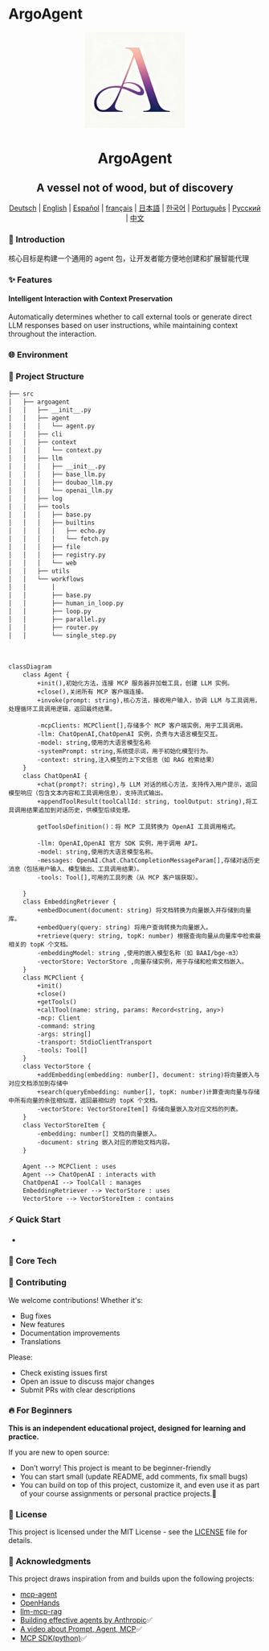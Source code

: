# ArgoAgent

<div align="center">
  <img src="./pics/logo.png" alt="Logo" width="200">
  <h1 align="center">ArgoAgent</h1>
  <h2 align="center">A vessel not of wood, but of discovery</h2>

</div>
<div align="center">
<!-- Keep these links. Translations will automatically update with the README. -->
  
[Deutsch](https://zdoc.app/de/BV003/ArgoAgent) | 
[English](https://zdoc.app/en/BV003/ArgoAgent) | 
[Español](https://zdoc.app/es/BV003/ArgoAgent) | 
[français](https://zdoc.app/fr/BV003/ArgoAgent) | 
[日本語](https://zdoc.app/ja/BV003/ArgoAgent) | 
[한국어](https://zdoc.app/ko/BV003/ArgoAgent) | 
[Português](https://zdoc.app/pt/BV003/ArgoAgent) | 
[Русский](https://zdoc.app/ru/BV003/ArgoAgent) | 
[中文](https://zdoc.app/zh/BV003/ArgoAgent)

</div>


### 🚀 Introduction
核心目标是构建一个通用的 agent 包，让开发者能方便地创建和扩展智能代理


### ✨ Features
#### Intelligent Interaction with Context Preservation
Automatically determines whether to call external tools or generate direct LLM responses based on user instructions, while maintaining context throughout the interaction.


### 🌐 Environment



### 📂 Project Structure

```
├── src
│   ├── argoagent
│   │   ├── __init__.py
│   │   ├── agent
│   │   │   └── agent.py
│   │   ├── cli
│   │   ├── context
│   │   │   └── context.py
│   │   ├── llm
│   │   │   ├── __init__.py
│   │   │   ├── base_llm.py
│   │   │   ├── doubao_llm.py
│   │   │   └── openai_llm.py
│   │   ├── log
│   │   ├── tools
│   │   │   ├── base.py
│   │   │   ├── builtins
│   │   │   │   ├── echo.py
│   │   │   │   └── fetch.py
│   │   │   ├── file
│   │   │   ├── registry.py
│   │   │   └── web
│   │   ├── utils
│   │   └── workflows
│   │       │   
│   │       ├── base.py
│   │       ├── human_in_loop.py
│   │       ├── loop.py
│   │       ├── parallel.py
│   │       ├── router.py
│   │       └── single_step.py

    
```

```mermaid
classDiagram
    class Agent {
        +init(),初始化方法，连接 MCP 服务器并加载工具，创建 LLM 实例。
        +close(),关闭所有 MCP 客户端连接。
        +invoke(prompt: string),核心方法，接收用户输入，协调 LLM 与工具调用，处理循环工具调用逻辑，返回最终结果。
        
        -mcpClients: MCPClient[],存储多个 MCP 客户端实例，用于工具调用。
        -llm: ChatOpenAI,ChatOpenAI 实例，负责与大语言模型交互。
        -model: string,使用的大语言模型名称
        -systemPrompt: string,系统提示词，用于初始化模型行为。
        -context: string,注入模型的上下文信息（如 RAG 检索结果）
    }
    class ChatOpenAI {
        +chat(prompt?: string),与 LLM 对话的核心方法，支持传入用户提示，返回模型响应（包含文本内容和工具调用信息），支持流式输出。
        +appendToolResult(toolCallId: string, toolOutput: string),将工具调用结果追加到对话历史，供模型后续处理。

        getToolsDefinition()：将 MCP 工具转换为 OpenAI 工具调用格式。

        -llm: OpenAI,OpenAI 官方 SDK 实例，用于调用 API。
        -model: string,使用的大语言模型名称。
        -messages: OpenAI.Chat.ChatCompletionMessageParam[],存储对话历史消息（包括用户输入、模型输出、工具调用结果）。
        -tools: Tool[],可用的工具列表（从 MCP 客户端获取）。

    }
    class EmbeddingRetriever {
        +embedDocument(document: string) 将文档转换为向量嵌入并存储到向量库。
        +embedQuery(query: string) 将用户查询转换为向量嵌入。
        +retrieve(query: string, topK: number) 根据查询向量从向量库中检索最相关的 topK 个文档。
        -embeddingModel: string ,使用的嵌入模型名称（如 BAAI/bge-m3）
        -vectorStore: VectorStore ,向量存储实例，用于存储和检索文档嵌入。
    }
    class MCPClient {
        +init()
        +close()
        +getTools()
        +callTool(name: string, params: Record<string, any>)
        -mcp: Client
        -command: string
        -args: string[]
        -transport: StdioClientTransport
        -tools: Tool[]
    }
    class VectorStore {
        +addEmbedding(embedding: number[], document: string)将向量嵌入与对应文档添加到存储中
        +search(queryEmbedding: number[], topK: number)计算查询向量与存储中所有向量的余弦相似度，返回最相似的 topK 个文档。
        -vectorStore: VectorStoreItem[] 存储向量嵌入及对应文档的列表。
    }
    class VectorStoreItem {
        -embedding: number[] 文档的向量嵌入。
        -document: string 嵌入对应的原始文档内容。
    }

    Agent --> MCPClient : uses
    Agent --> ChatOpenAI : interacts with
    ChatOpenAI --> ToolCall : manages
    EmbeddingRetriever --> VectorStore : uses
    VectorStore --> VectorStoreItem : contains
```

### ⚡ Quick Start
- 

### 🎯 Core Tech


### 🤝 Contributing

We welcome contributions! Whether it's:

- Bug fixes
- New features
- Documentation improvements
- Translations

Please:  
- Check existing issues first  
- Open an issue to discuss major changes  
- Submit PRs with clear descriptions  



### 🔥 For Beginners

**This is an independent educational project, designed for learning and practice.**

If you are new to open source:
- Don’t worry! This project is meant to be beginner-friendly 
- You can start small (update README, add comments, fix small bugs) 
- You can build on top of this project, customize it, and even use it as part of your course assignments or personal practice projects.🤪


### 🎉 License
This project is licensed under the MIT License - see the [LICENSE](LICENSE) file for details.

### 🙏 Acknowledgments
This project draws inspiration from and builds upon the following projects:
- [mcp-agent](https://github.com/lastmile-ai/mcp-agent) 
- [OpenHands](https://github.com/All-Hands-AI/OpenHands) 
- [llm-mcp-rag](https://github.com/KelvinQiu802/llm-mcp-rag)
- [Building effective agents by Anthropic](https://www.anthropic.com/engineering/building-effective-agents)✅
- [A video about Prompt, Agent, MCP](https://www.bilibili.com/video/BV1aeLqzUE6L/?spm_id_from=333.788.recommend_more_video.0&vd_source=6710a28cdc7d2834e160d5fb90681095)✅
- [MCP SDK(python)](https://github.com/modelcontextprotocol/python-sdk?tab=readme-ov-file#fastmcp-properties)✅